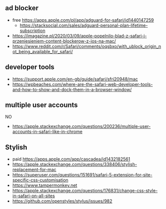 ## ad blocker

- free https://apps.apple.com/pl/app/adguard-for-safari/id1440147259
  - https://stacksocial.com/sales/adguard-personal-plan-lifetime-subscription
- https://imagazine.pl/2020/03/09/apple-popelnilo-blad-z-safari-i-przeniesieniem-content-blockerow-z-ios-na-mac/
- https://www.reddit.com/r/Safari/comments/oqsbxo/with_ublock_origin_not_being_available_for_safari/

## developer tools

- https://support.apple.com/en-gb/guide/safari/sfri20948/mac
- https://wpbeaches.com/where-are-the-safari-web-developer-tools-and-how-to-show-and-dock-them-in-a-browser-window/

## multiple user accounts

NO

- https://apple.stackexchange.com/questions/200236/multiple-user-accounts-in-safari-like-in-chrome

## Stylish

- paid https://apps.apple.com/app/cascadea/id1432182561
- https://apple.stackexchange.com/questions/338406/stylish-replacement-for-mac
- https://superuser.com/questions/151691/safari-5-extension-for-site-specific-css-customisation
- https://www.tampermonkey.net
- https://apple.stackexchange.com/questions/176831/change-css-style-in-safari-on-all-sites
- https://github.com/openstyles/stylus/issues/982
